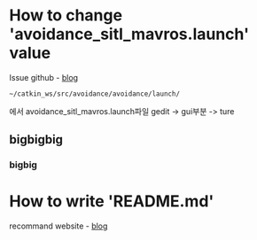 # How to change 'avoidance_sitl_mavros.launch' value
Issue github - [blog](https://github.com/PX4/PX4-Avoidance/issues/485)

	~/catkin_ws/src/avoidance/avoidance/launch/
에서 avoidance_sitl_mavros.launch파일 gedit -> gui부분 -> ture

	



## bigbigbig
### bigbig

# How to write 'README.md'

recommand website - [blog](https://ndb796.tistory.com/194)


